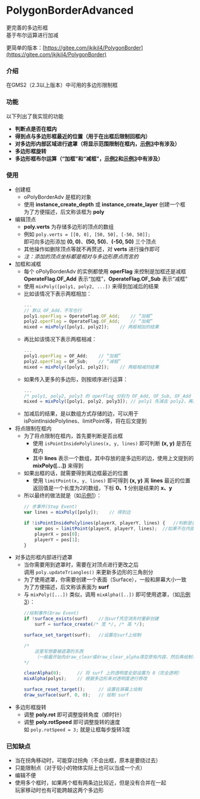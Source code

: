 # PolygonBorderAdvanced

更完善的多边形框  
基于布尔运算进行加减  

更简单的版本：[https://gitee.com/jkjkil4/PolygonBorder](https://gitee.com/jkjkil4/PolygonBorder)

### 介绍
在GMS2（2.3以上版本）中可用的多边形限制框

### 功能
以下列出了我实现的功能
- **判断点是否在框内**
- **得到点与多边形框最近的位置（用于在出框后限制回框内）**
- **对多边形内部区域进行遮罩（将显示范围限制在框内，[示例3](objects/oDemo3)中有涉及）**
- **多边形框旋转**
- **多边形框布尔运算（“加框”和“减框”，[示例2](objects/oDemo2)和[示例3](objects/oDemo3)中有涉及）**

### 使用
- 创建框
    - oPolyBorderAdv 是框的对象
    - 使用 **instance_create_depth** 或 **instance_create_layer** 创建一个框  
    为了方便描述，后文称该框为 **poly**
- 编辑顶点
    - **poly.verts** 为存储多边形的顶点的数组
    - 例如 `poly.verts = [[0, 0], [50, 50], [-50, 50]];`  
    即可向多边形添加 **(0, 0)**、**(50, 50)**、**(-50, 50)** 三个顶点
    - 其他操作如删除顶点等就不再赘述，对 **verts** 进行操作即可
    - *注：添加的顶点坐标都是相对与多边形原点而言的*
- 加框和减框
    - 每个 oPolyBorderAdv 的实例都使用 **operFlag** 来控制是加框还是减框  
    **OperateFlag.OF_Add** 表示“加框”，**OperateFlag.OF_Sub** 表示“减框”
    - 使用 `mixPoly([poly1, poly2, ...])` 来得到加减后的结果
    - 比如该情况下表示两框相加：
        ```javascript
        ...
        // 默认 OF_Add，不写也行
        poly1.operFlag = OperateFlag.OF_Add;    // “加框”
        poly2.operFlag = OperateFlag.OF_Add;    // “加框”
        mixed = mixPoly([poly1, poly2]);    // 两框相加的结果
        ```
    - 再比如该情况下表示两框相减：
        ```javascript
        ...
        poly1.operFlag = OF_Add;    // “加框”
        poly2.operFlag = OF_Sub;    // “减框”
        mixed = mixPoly([poly1, poly2]);    // 两框相减的结果
        ```
    - 如果传入更多的多边形，则按顺序进行运算：
        ```javascript
        ...
        /* poly1, poly2, poly3 的 operFlag 分别为 OF_Add, OF_Sub, OF_Add */
        mixed = mixPoly([poly1, poly2, poly3]); // poly1 先减去 poly2，再加上 poly3
        ```
    - 加减后的结果，是以数组方式存储的边，可以用于 isPointInsidePolylines、limitPoint等，将在后文提到
- 将点限制在框内
    - 为了将点限制在框内，首先要判断是否出框 
        - 使用 `isPointInsidePolylines(x, y, lines)` 即可判断 **(x, y)** 是否在框内
        - 其中 **lines** 表示一个数组，其中存放的是多边形的边，使用上文提到的 **mixPoly(\[...\])** 来得到  
    - 如果出框的话，就需要得到离边框最近的位置
        - 使用 `limitPoint(x, y, lines)` 即可得到 **(x, y)** 离 **lines** 最近的位置  
        返回值是一个长度为2的数组，下标 **0、1** 分别是结果的 **x、y** 
    - 所以最终的做法就是（如[示例1](objects/oDemo1)）：
        ```javascript
        // 步事件(Step Event)
        var lines = mixPoly([poly]);    // 得到边

        if !isPointInsidePolylines(playerX, playerY, lines) {   //判断是否在内部
            var pos = limitPoint(playerX, playerY, lines);  //如果不在内部则得到限制结果
            playerX = pos[0];
            playerY = pos[1];
        }
        ```
- 对多边形框内部进行遮罩
    - 当你需要用到遮罩时，需要在对顶点进行更改之后  
    调用 `poly.updateTriangles()` 来更新多边形的三角剖分
    - 为了使用遮罩，你需要创建一个表面（Surface），一般和屏幕大小一致  
    为了方便描述，后文称该表面为 **surf**
    - 与 `mixPoly([...])` 类似，调用 `mixAlpha([..])` 即可使用遮罩，（如[示例3](objects/oDemo3)）：
        ```javascript
        //绘制事件(Draw Event)
        if !surface_exists(surf)    //当surf凭空消失时重新创建
            surf = surface_create(/* 宽 */, /* 高 */);
        
        surface_set_target(surf);   //设置在surf上绘制
        
        /* 
            这里写想要被遮罩的东西 
            （一般最开始先draw_clear或draw_clear_alpha清空原有内容，然后再绘制东西）
        */

        clearAlpha(0);      // 将 surf 上的透明度全部设置为 0（完全透明）
        mixAlpha(polys);    // 根据多边形来对透明度进行修改

        surface_reset_target();     // 设置在屏幕上绘制
        draw_surface(surf, 0, 0);   // 绘制 surf
        ```
- 多边形框旋转
    - 调整 **poly.rot** 即可调整旋转角度（顺时针）
    - 调整 **poly.rotSpeed** 即可调整旋转的速度  
    如 `poly.rotSpeed = 3;` 就是让框每步旋转3度

### 已知缺点
- 当在拐角移动时，可能穿过拐角（不会出框，原本是要绕过去）
- 只能限制点（对于较小的物体实际上也可以当成一个点）
- 编辑不便
- 使用多个框时，如果两个框有两条边比较近，但是没有合并在一起  
玩家移动时也有可能跨越这两个多边形
